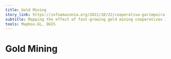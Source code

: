 ```yaml
---
title: Gold Mining
story_link: https://infoamazonia.org/2021/10/22/cooperativa-garimpeira-maiores-mineradoras-amazonia/
subtitle: Mapping the effect of fast-growing gold mining cooperatives in the Brazilian Amazon
tools: Mapbox.GL, QGIS
---
```



Gold Mining
===========

